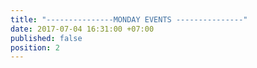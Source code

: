 ```yaml
---
title: "---------------MONDAY EVENTS ---------------"
date: 2017-07-04 16:31:00 +07:00
published: false
position: 2
---
```


